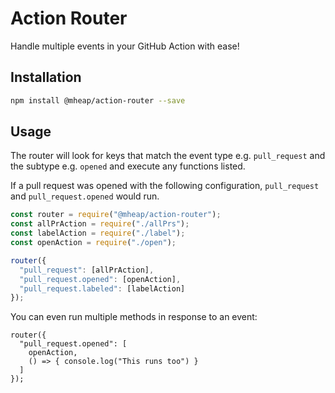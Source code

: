 # Action Router

Handle multiple events in your GitHub Action with ease!

## Installation

```bash
npm install @mheap/action-router --save
```

## Usage

The router will look for keys that match the event type e.g. `pull_request` and the subtype e.g. `opened` and execute any functions listed.

If a pull request was opened with the following configuration, `pull_request` and `pull_request.opened` would run.

```javascript
const router = require("@mheap/action-router");
const allPrAction = require("./allPrs");
const labelAction = require("./label");
const openAction = require("./open");

router({
  "pull_request": [allPrAction],
  "pull_request.opened": [openAction],
  "pull_request.labeled": [labelAction]
});
```

You can even run multiple methods in response to an event:

```
router({
  "pull_request.opened": [
    openAction, 
    () => { console.log("This runs too") }
  ]
});
```

